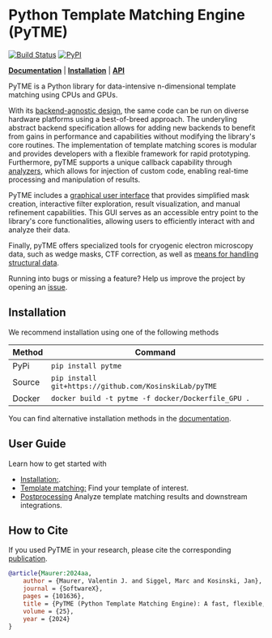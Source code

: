 # Python Template Matching Engine (PyTME)

[![Build Status](https://img.shields.io/github/actions/workflow/status/KosinskiLab/pyTME/main.yml?label=CI)](https://github.com/KosinskiLab/pyTME/actions)
[![PyPI](https://img.shields.io/pypi/v/pytme.svg)](https://pypi.org/project/pytme/)

**[Documentation](https://kosinskilab.github.io/pyTME/)** | **[Installation](https://kosinskilab.github.io/pyTME/quickstart/installation.html)** | **[API](https://kosinskilab.github.io/pyTME/reference/index.html)**

PyTME is a Python library for data-intensive n-dimensional template matching using CPUs and GPUs.

With its [backend-agnostic design](https://kosinskilab.github.io/pyTME/reference/backends.html), the same code can be run on diverse hardware platforms using a best-of-breed approach. The underyling abstract backend specification allows for adding new backends to benefit from gains in performance and capabilities without modifying the library's core routines. The implementation of template matching scores is modular and provides developers with a flexible framework for rapid prototyping. Furthermore, pyTME supports a unique callback capability through [analyzers](https://kosinskilab.github.io/pyTME/reference/analyzer/base.html), which allows for injection of custom code, enabling real-time processing and manipulation of results.

PyTME includes a [graphical user interface](https://kosinskilab.github.io/pyTME/quickstart/preprocessing/gui_example.html) that provides simplified mask creation, interactive filter exploration, result visualization, and manual refinement capabilities. This GUI serves as an accessible entry point to the library's core functionalities, allowing users to efficiently interact with and analyze their data.

Finally, pyTME offers specialized tools for cryogenic electron microscopy data, such as wedge masks, CTF correction, as well as [means for handling structural data](https://kosinskilab.github.io/pyTME/reference/data_structures/density.html).

Running into bugs or missing a feature? Help us improve the project by opening an [issue](https://github.com/KosinskiLab/pyTME/issues).

## Installation

We recommend installation using one of the following methods

| Method   | Command                                                 |
|----------|---------------------------------------------------------|
| PyPi     | `pip install pytme`                                     |
| Source   | `pip install git+https://github.com/KosinskiLab/pyTME`  |
| Docker   | `docker build -t pytme -f docker/Dockerfile_GPU .`      |

You can find alternative installation methods in the [documentation](https://kosinskilab.github.io/pyTME/quickstart/installation.html).


## User Guide

Learn how to get started with

- [Installation:](https://kosinskilab.github.io/pyTME/quickstart/installation.html).
- [Template matching:](https://kosinskilab.github.io/pyTME/quickstart/matching/particle_picking.html) Find your template of interest.
- [Postprocessing](https://kosinskilab.github.io/pyTME/quickstart/postprocessing/motivation.html) Analyze template matching results and downstream integrations.

## How to Cite

If you used PyTME in your research, please cite the corresponding [publication](https://www.sciencedirect.com/science/article/pii/S2352711024000074).

```bibtex
@article{Maurer:2024aa,
    author = {Maurer, Valentin J. and Siggel, Marc and Kosinski, Jan},
    journal = {SoftwareX},
    pages = {101636},
    title = {PyTME (Python Template Matching Engine): A fast, flexible, and multi-purpose template matching library for cryogenic electron microscopy data},
    volume = {25},
    year = {2024}
}
```
